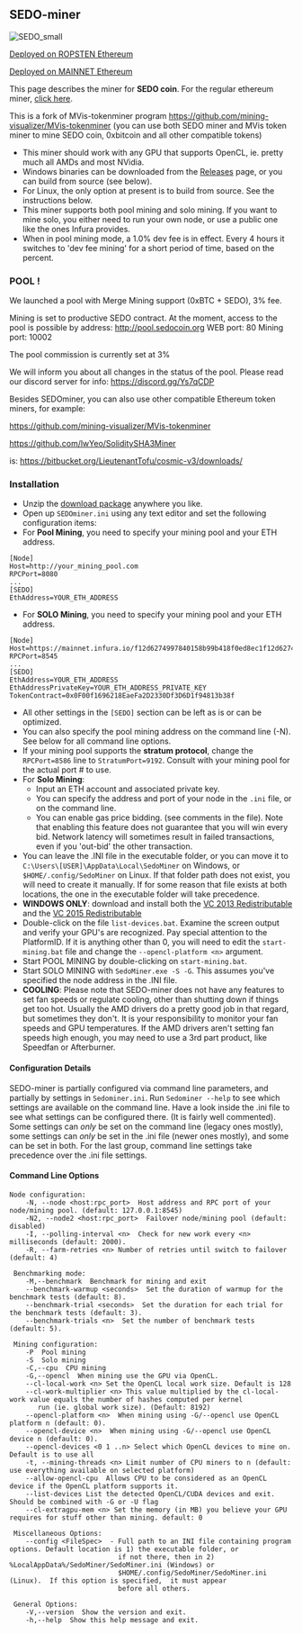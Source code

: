 ## SEDO-miner

![SEDO_small](http://sedocoin.org/wp-content/uploads/2018/10/logo_blue_240.png)

[Deployed on ROPSTEN Ethereum](https://ropsten.etherscan.io/address/0x3c3f4afc4ae44a5486dfd5cdc1712fada97fbea4)

[Deployed on MAINNET Ethereum](https://etherscan.io/address/0x0f00f1696218eaefa2d2330df3d6d1f94813b38f)

This page describes the miner for **SEDO coin**.  For the regular ethereum miner, [click here](https://github.com/mining-visualizer/MVis-ethminer).

This is a fork of MVis-tokenminer program https://github.com/mining-visualizer/MVis-tokenminer (you can use both SEDO miner and MVis token miner to mine SEDO coin, 0xbitcoin and all other compatible tokens)

* This miner should work with any GPU that supports OpenCL, ie. pretty much all AMDs and most NVidia.
* Windows binaries can be downloaded from the  [Releases](https://github.com/CryptoProjectDev/SedoMiner/releases) page, or you can build from source (see below).
* For Linux, the only option at present is to build from source.  See the instructions below.  
* This miner supports both pool mining and solo mining. If you want to mine solo, you either need to run your own node, or use a public one like the ones Infura provides.
* When in pool mining mode, a 1.0% dev fee is in effect. Every 4 hours it switches to 'dev fee mining' for a short period of time, based on the percent.

### POOL !

We launched a pool with Merge Mining support (0xBTC + SEDO), 3% fee.

Mining is set to productive SEDO contract.
At the moment, access to the pool is possible by address:
http://pool.sedocoin.org
WEB port: 80
Mining port: 10002

The pool commission is currently set at 3%

We will inform you about all changes in the status of the pool. Please read our discord server for info: https://discord.gg/Ys7qCDP

Besides SEDOminer, you can also use other compatible Ethereum token miners, for example:

https://github.com/mining-visualizer/MVis-tokenminer

https://github.com/lwYeo/SoliditySHA3Miner

is: https://bitbucket.org/LieutenantTofu/cosmic-v3/downloads/


### Installation

* Unzip the [download package](https://github.com/CryptoProjectDev/SedoMiner/releases) anywhere you like.  
* Open up `SEDOminer.ini` using any text editor and set the following configuration items:
* For **Pool Mining**, you need to specify your mining pool and your ETH address. 

```
[Node]
Host=http://your_mining_pool.com   
RPCPort=8080
...
[SEDO]
EthAddress=YOUR_ETH_ADDRESS
```

* For **SOLO Mining**, you need to specify your mining pool and your ETH address. 
```
[Node]
Host=https://mainnet.infura.io/f12d6274997840158b99b418f0ed8ec1f12d6274997840158b99b418f0ed8ec1
RPCPort=8545
...
[SEDO]
EthAddress=YOUR_ETH_ADDRESS
EthAddressPrivateKey=YOUR_ETH_ADDRESS_PRIVATE_KEY
TokenContract=0x0F00f1696218EaeFa2D2330Df3D6D1f94813b38f 
```
* All other settings in the `[SEDO]` section can be left as is or can be optimized.
* You can also specify the pool mining address on the command line (-N).  See below for all command line options.
* If your mining pool supports the **stratum protocol**, change the `RPCPort=8586` line to `StratumPort=9192`.  Consult with your mining pool for the actual port # to use.
* For **Solo Mining**:
    * Input an ETH account and associated private key. 
    * You can specify the address and port of your node in the `.ini` file, or on the command line.
    * You can enable gas price bidding.  (see comments in the file).  Note that enabling this feature does not guarantee that you will win every bid.  Network latency will sometimes result in failed transactions, even if you 'out-bid' the other transaction.
* You can leave the .INI file in the executable folder,  or you can move it to `C:\Users\[USER]\AppData\Local\SedoMiner` on Windows, or `$HOME/.config/SedoMiner` on Linux.  If that folder path does not exist, you will need to create it manually. If for some reason that file exists at both locations, the one in the executable folder will take precedence. 
* **WINDOWS ONLY**: download and install both the [VC 2013 Redistributable](https://www.microsoft.com/en-ca/download/details.aspx?id=40784) and the [VC 2015 Redistributable](https://www.microsoft.com/en-ca/download/details.aspx?id=48145)
* Double-click on the file `list-devices.bat`.  Examine the screen output and verify your GPU's are recognized.  Pay special attention to the PlatformID.  If it is anything other than 0, you will need to edit the `start-mining.bat` file and change the `--opencl-platform <n>` argument.
* Start POOL MINING by double-clicking on `start-mining.bat`.
* Start SOLO MINING with `SedoMiner.exe -S -G`.  This assumes you've specified the node address in the .INI file.
* **COOLING**: Please note that SEDO-miner does not have any features to set fan speeds or regulate cooling, other than shutting down if things get too hot.  Usually the AMD drivers do a pretty good job in that regard, but sometimes they don't.  It is your responsibility to monitor your fan speeds and GPU temperatures. If the AMD drivers aren't setting fan speeds high enough, you may need to use a 3rd part product,  like Speedfan or Afterburner.

#### Configuration Details ####

SEDO-miner is partially configured via command line parameters, and partially by settings in `Sedominer.ini`.  Run `Sedominer --help` to see which settings are available on the command line.  Have a look inside the .ini file to see what settings can be configured there. (It is fairly well commented).  Some settings can *only* be set on the command line (legacy ones mostly), some settings can *only* be set in the .ini file (newer ones mostly), and some can be set in both.  For the last group, command line settings take precedence over the .ini file settings.

#### Command Line Options ####

```
Node configuration:
    -N, --node <host:rpc_port>  Host address and RPC port of your node/mining pool. (default: 127.0.0.1:8545)
    -N2, --node2 <host:rpc_port>  Failover node/mining pool (default: disabled)
    -I, --polling-interval <n>  Check for new work every <n> milliseconds (default: 2000). 
    -R, --farm-retries <n> Number of retries until switch to failover (default: 4)

 Benchmarking mode:
    -M,--benchmark  Benchmark for mining and exit
    --benchmark-warmup <seconds>  Set the duration of warmup for the benchmark tests (default: 8).
    --benchmark-trial <seconds>  Set the duration for each trial for the benchmark tests (default: 3).
    --benchmark-trials <n>  Set the number of benchmark tests (default: 5).

 Mining configuration:
    -P  Pool mining
    -S  Solo mining
    -C,--cpu  CPU mining
    -G,--opencl  When mining use the GPU via OpenCL.
    --cl-local-work <n> Set the OpenCL local work size. Default is 128
    --cl-work-multiplier <n> This value multiplied by the cl-local-work value equals the number of hashes computed per kernel 
       run (ie. global work size). (Default: 8192)
    --opencl-platform <n>  When mining using -G/--opencl use OpenCL platform n (default: 0).
    --opencl-device <n>  When mining using -G/--opencl use OpenCL device n (default: 0).
    --opencl-devices <0 1 ..n> Select which OpenCL devices to mine on. Default is to use all
    -t, --mining-threads <n> Limit number of CPU miners to n (default: use everything available on selected platform)
    --allow-opencl-cpu  Allows CPU to be considered as an OpenCL device if the OpenCL platform supports it.
    --list-devices List the detected OpenCL/CUDA devices and exit. Should be combined with -G or -U flag
    --cl-extragpu-mem <n> Set the memory (in MB) you believe your GPU requires for stuff other than mining. default: 0

 Miscellaneous Options:
    --config <FileSpec>  - Full path to an INI file containing program options. Default location is 1) the executable folder, or 
                           if not there, then in 2) %LocalAppData%/SedoMiner/SedoMiner.ini (Windows) or 
                           $HOME/.config/SedoMiner/SedoMiner.ini (Linux).  If this option is specified,  it must appear 
                           before all others.

 General Options:
    -V,--version  Show the version and exit.
    -h,--help  Show this help message and exit.
```
